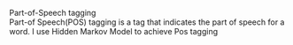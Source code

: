 Part-of-Speech tagging          
Part-of Speech(POS) tagging is a tag that indicates the part of speech for a word.   I use Hidden Markov Model to achieve Pos tagging